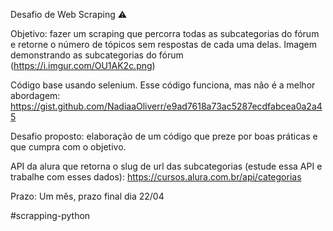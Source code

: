 Desafio de Web Scraping :warning: 

Objetivo: fazer um scraping que percorra todas as subcategorias do fórum e retorne o número de tópicos sem respostas de cada uma delas. Imagem demonstrando as subcategorias do fórum (https://i.imgur.com/OU1AK2c.png)

Código base usando selenium. Esse código funciona, mas não é a melhor abordagem: https://gist.github.com/NadiaaOliverr/e9ad7618a73ac5287ecdfabcea0a2a45

Desafio proposto: elaboração de um código que preze por boas práticas e que cumpra com o objetivo. 

API da alura que retorna o slug de url das subcategorias (estude essa API e trabalhe com esses dados):  https://cursos.alura.com.br/api/categorias

Prazo: Um mês, prazo final dia 22/04

#scrapping-python
